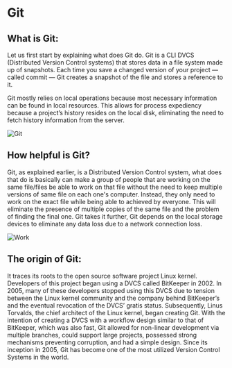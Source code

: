 # Git


## What is Git:

Let us first start by explaining what does Git do. Git is a CLI DVCS (Distributed Version Control systems) that stores data in a file system made up of snapshots. Each time you save a changed version of your project — called commit — Git creates a snapshot of the file and stores a reference to it.

Git mostly relies on local operations because most necessary information can be found in local resources. This allows for process expediency because a project’s history resides on the local disk, eliminating the need to fetch history information from the server.

![Git](https://gitforwindows.org/img/gw1.png)  

## How helpful is Git?

Git, as explained earlier, is a Distributed Version Control system, what does that do is basically can make a group of people that are working on the same file/files be able to work on that file without the need to keep multiple versions of same file on each one's computer. Instead, they only need to work on the exact file while being able to achieved by everyone. This will eliminate the presence of multiple copies of the same file and the problem of finding the final one. Git takes it further, Git depends on the local storage devices to eliminate any data loss due to a network connection loss.

![Work](https://codexitos.com/wp-content/uploads/2019/10/blog-What-is-github-and-why-you-should-use-it..png)

## The origin of Git:

It traces its roots to the open source software project Linux kernel. Developers of this project began using a DVCS called BitKeeper in 2002. In 2005, many of these developers stopped using this DVCS due to tension between the Linux kernel community and the company behind BitKeeper’s and the eventual revocation of the DVCS’ gratis status. Subsequently, Linus Torvalds, the chief architect of the Linux kernel, began creating Git. With the intention of creating a DVCS with a workflow design similar to that of BitKeeper, which was also fast, Git allowed for non-linear development via multiple branches, could support large projects, possessed strong mechanisms preventing corruption, and had a simple design. Since its inception in 2005, Git has become one of the most utilized Version Control Systems in the world.